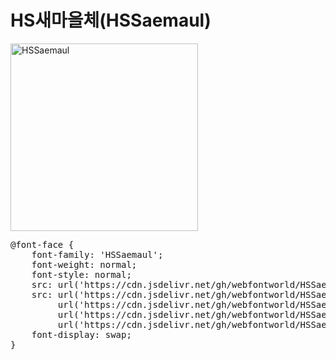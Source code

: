 # HS새마을체(HSSaemaul)

<a href="https://wess.tistory.com" target="_blank">
    <img src="https://webfontworld.github.io/HSSaemaul/HSSaemaul.jpg" alt="HSSaemaul" style="width:300px">
</a>
<pre>
@font-face {
    font-family: 'HSSaemaul';
    font-weight: normal;
    font-style: normal;
    src: url('https://cdn.jsdelivr.net/gh/webfontworld/HSSaemaul/HSSaemaul.eot');
    src: url('https://cdn.jsdelivr.net/gh/webfontworld/HSSaemaul/HSSaemaul.eot?#iefix') format('embedded-opentype'),
         url('https://cdn.jsdelivr.net/gh/webfontworld/HSSaemaul/HSSaemaul.woff2') format('woff2'),
         url('https://cdn.jsdelivr.net/gh/webfontworld/HSSaemaul/HSSaemaul.woff') format('woff'),
         url('https://cdn.jsdelivr.net/gh/webfontworld/HSSaemaul/HSSaemaul.ttf') format("truetype");
    font-display: swap;
} 
</pre>
